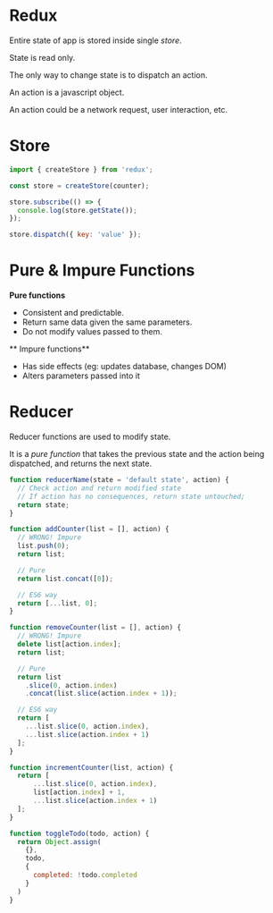 Redux
=====

Entire state of app is stored inside single *store*.

State is read only.

The only way to change state is to dispatch an action.

An action is a javascript object.

An action could be a network request, user interaction, etc.



Store
=====

```javascript
import { createStore } from 'redux';

const store = createStore(counter);

store.subscribe(() => {
  console.log(store.getState());
});

store.dispatch({ key: 'value' });
```

Pure & Impure Functions
=======================

**Pure functions**

* Consistent and predictable.
* Return same data given the same parameters.
* Do not modify values passed to them.

** Impure functions**

* Has side effects (eg: updates database, changes DOM)
* Alters parameters passed into it

Reducer
=======

Reducer functions are used to modify state.

It is a *pure function* that takes the previous state and the action being dispatched, and returns the next state.

```javascript
function reducerName(state = 'default state', action) {
  // Check action and return modified state
  // If action has no consequences, return state untouched;
  return state;
}
```

```javascript
function addCounter(list = [], action) {
  // WRONG! Impure
  list.push(0);
  return list;

  // Pure
  return list.concat([0]);

  // ES6 way
  return [...list, 0];
}
```

```javascript
function removeCounter(list = [], action) {
  // WRONG! Impure
  delete list[action.index];
  return list;

  // Pure
  return list
    .slice(0, action.index)
    .concat(list.slice(action.index + 1));

  // ES6 way
  return [
    ...list.slice(0, action.index),
    ...list.slice(action.index + 1)
  ];
}
```

```javascript
function incrementCounter(list, action) {
  return [
      ...list.slice(0, action.index),
      list[action.index] + 1,
      ...list.slice(action.index + 1)
  ];
}
```

```javascript
function toggleTodo(todo, action) {
  return Object.assign(
    {},
    todo,
    {
      completed: !todo.completed
    }
  )
}
```
